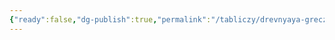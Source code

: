 ```yaml
---
{"ready":false,"dg-publish":true,"permalink":"/tabliczy/drevnyaya-grecziya/nika-arherma/","dgPassFrontmatter":true}
---
```



